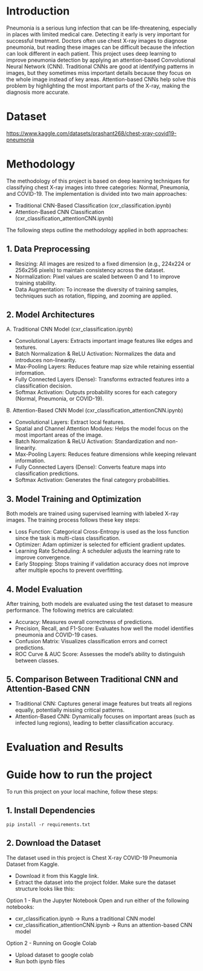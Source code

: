 # Introduction
Pneumonia is a serious lung infection that can be life-threatening, especially in places with limited medical care. Detecting it early is very important for successful treatment. Doctors often use chest X-ray images to diagnose pneumonia, but reading these images can be difficult because the infection can look different in each patient.
This project uses deep learning to improve pneumonia detection by applying an attention-based Convolutional Neural Network (CNN). Traditional CNNs are good at identifying patterns in images, but they sometimes miss important details because they focus on the whole image instead of key areas. Attention-based CNNs help solve this problem by highlighting the most important parts of the X-ray, making the diagnosis more accurate.

# Dataset
https://www.kaggle.com/datasets/prashant268/chest-xray-covid19-pneumonia

# Methodology
The methodology of this project is based on deep learning techniques for classifying chest X-ray images into three categories: Normal, Pneumonia, and COVID-19. The implementation is divided into two main approaches:
* Traditional CNN-Based Classification (cxr_classification.ipynb)
* Attention-Based CNN Classification (cxr_classification_attentionCNN.ipynb)

The following steps outline the methodology applied in both approaches:

## 1. Data Preprocessing
* Resizing: All images are resized to a fixed dimension (e.g., 224x224 or 256x256 pixels) to maintain consistency across the dataset.
* Normalization: Pixel values are scaled between 0 and 1 to improve training stability.
* Data Augmentation: To increase the diversity of training samples, techniques such as rotation, flipping, and zooming are applied.

## 2. Model Architectures
A. Traditional CNN Model (cxr_classification.ipynb)
* Convolutional Layers: Extracts important image features like edges and textures.
* Batch Normalization & ReLU Activation: Normalizes the data and introduces non-linearity.
* Max-Pooling Layers: Reduces feature map size while retaining essential information.
* Fully Connected Layers (Dense): Transforms extracted features into a classification decision.
* Softmax Activation: Outputs probability scores for each category (Normal, Pneumonia, or COVID-19).

B. Attention-Based CNN Model (cxr_classification_attentionCNN.ipynb)
* Convolutional Layers: Extract local features.
* Spatial and Channel Attention Modules: Helps the model focus on the most important areas of the image.
* Batch Normalization & ReLU Activation: Standardization and non-linearity.
* Max-Pooling Layers: Reduces feature dimensions while keeping relevant information.
* Fully Connected Layers (Dense): Converts feature maps into classification predictions.
* Softmax Activation: Generates the final category probabilities.

## 3. Model Training and Optimization
Both models are trained using supervised learning with labeled X-ray images. The training process follows these key steps:
* Loss Function: Categorical Cross-Entropy is used as the loss function since the task is multi-class classification.
* Optimizer: Adam optimizer is selected for efficient gradient updates.
* Learning Rate Scheduling: A scheduler adjusts the learning rate to improve convergence.
* Early Stopping: Stops training if validation accuracy does not improve after multiple epochs to prevent overfitting.

## 4. Model Evaluation
After training, both models are evaluated using the test dataset to measure performance. The following metrics are calculated:
* Accuracy: Measures overall correctness of predictions.
* Precision, Recall, and F1-Score: Evaluates how well the model identifies pneumonia and COVID-19 cases.
* Confusion Matrix: Visualizes classification errors and correct predictions.
* ROC Curve & AUC Score: Assesses the model’s ability to distinguish between classes.

## 5. Comparison Between Traditional CNN and Attention-Based CNN
* Traditional CNN: Captures general image features but treats all regions equally, potentially missing critical patterns.
* Attention-Based CNN: Dynamically focuses on important areas (such as infected lung regions), leading to better classification accuracy.

# Evaluation and Results

# Guide how to run the project
To run this project on your local machine, follow these steps:

## 1. Install Dependencies
`pip install -r requirements.txt`

## 2. Download the Dataset
The dataset used in this project is Chest X-ray COVID-19 Pneumonia Dataset from Kaggle.
* Download it from this Kaggle link.
* Extract the dataset into the project folder. Make sure the dataset structure looks like this:

Option 1 - Run the Jupyter Notebook
Open and run either of the following notebooks:
* cxr_classification.ipynb → Runs a traditional CNN model
* cxr_classification_attentionCNN.ipynb → Runs an attention-based CNN model

Option 2 - Running on Google Colab
* Upload dataset to google colab
* Run both ipynb files

